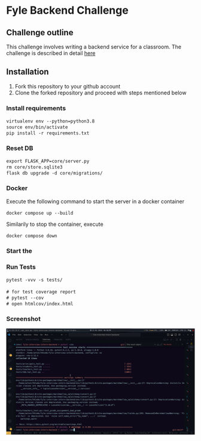 # Fyle Backend Challenge

## Challenge outline

This challenge involves writing a backend service for a classroom. The challenge is described in detail [here](./Application.md)


## Installation

1. Fork this repository to your github account
2. Clone the forked repository and proceed with steps mentioned below

### Install requirements

```
virtualenv env --python=python3.8
source env/bin/activate
pip install -r requirements.txt
```
### Reset DB

```
export FLASK_APP=core/server.py
rm core/store.sqlite3
flask db upgrade -d core/migrations/
```
### Docker
Execute the following command to start the server in a docker container
```
docker compose up --build
```
Similarily to stop the container, execute
```
docker compose down
```
 
### Start the 

### Run Tests

```
pytest -vvv -s tests/

# for test coverage report
# pytest --cov
# open htmlcov/index.html
```
### Screenshot
![Screenshot](screenshot/ss.png)

